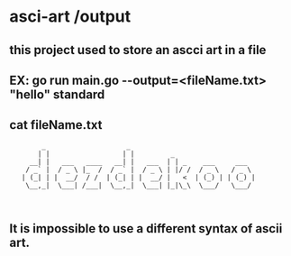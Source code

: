 # asci-art /output

## this project used to store an ascci art in a file 
## EX: go run main.go --output=<fileName.txt> "hello" standard
## cat fileName.txt
```
        _                    _                                
       | |                  | |         _                     
     __| |   ___   ____   __| |   ___  | | _    ___     ___   
    / _` |  / _ \ |_  /  / _` |  / _ \ | |/ /  / _ \   / _ \  
   | (_| | |  __/  / /  | (_| | |  __/ |   <  | (_) | | (_) | 
    \__,_|  \___| /___|  \__,_|  \___| |_|\_\  \___/   \___/  
                                                             
                                                             
```
## It is impossible to use a different syntax of ascii art.